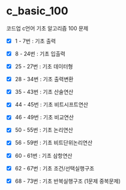 # c_basic_100

코드업 c언어 기초 알고리즘 100 문제

-[x] 1 - 7번 : 기초 출력

-[x] 8 - 24번 : 기초 입출력

-[x] 25 - 27번 : 기초 데이터형

-[x] 28 - 34번 : 기초 출력변환

-[x] 35 - 43번 : 기초 산술연산

-[x] 44 - 45번 : 기초 비트시프트연산

-[x] 46 - 49번 : 기초 비교연산

-[x] 50 - 55번 : 기초 논리연산

-[x] 56 - 59번 : 기초 비트단위논리연산

-[x] 60 - 61번 : 기초 삼항연산

-[x] 62 - 67번 : 기초 조건/선택실행구조

-[x] 68 - 73번 : 기초 반복실행구조 (1문제 중복문제)


